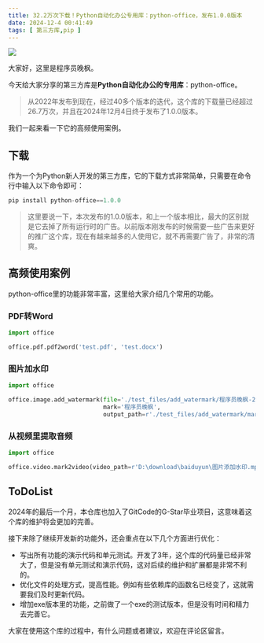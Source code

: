 ```yaml
---
title: 32.2万次下载！Python自动化办公专用库：python-office，发布1.0.0版本
date: 2024-12-4 00:41:49
tags: [ 第三方库,pip ]
---
```




<!-- more -->


![](https://article-1300615378.cos.ap-nanjing.myqcloud.com/%E7%AC%AC%E4%B8%89%E6%96%B9%E5%BA%93/%E5%B0%81%E9%9D%A2/%E7%AC%AC%E4%B8%89%E6%96%B9%E5%BA%93.jpg)

大家好，这里是程序员晚枫。

今天给大家分享的第三方库是**Python自动化办公的专用库**：python-office。

> 从2022年发布到现在，经过40多个版本的迭代，这个库的下载量已经超过26.7万次，并且在2024年12月4日终于发布了1.0.0版本。

我们一起来看一下它的高频使用案例。

## 下载

作为一个为Python新人开发的第三方库，它的下载方式非常简单，只需要在命令行中输入以下命令即可：

```python
pip install python-office==1.0.0
```

> 这里要说一下，本次发布的1.0.0版本，和上一个版本相比，最大的区别就是它去掉了所有运行时的广告。以前版本刚发布的时候需要一些广告来更好的推广这个库，现在有越来越多的人使用它，就不再需要广告了，非常的清爽。





## 高频使用案例

python-office里的功能非常丰富，这里给大家介绍几个常用的功能。



### PDF转Word
```python
import office

office.pdf.pdf2word('test.pdf', 'test.docx')

```

### 图片加水印

```python
import office

office.image.add_watermark(file='./test_files/add_watermark/程序员晚枫-2.jpg',
                           mark='程序员晚枫',
                           output_path=r'./test_files/add_watermark/mark_img')
```

### 从视频里提取音频

```python
import office

office.video.mark2video(video_path=r'D:\download\baiduyun\图片添加水印.mp4', output_path=r'D:\download\baiduyun\out')

```

## ToDoList

2024年的最后一个月，本仓库也加入了GitCode的G-Star毕业项目，这意味着这个库的维护将会更加的完善。

接下来除了继续开发新的功能外，还会重点在以下几个方面进行优化：

- 写出所有功能的演示代码和单元测试。开发了3年，这个库的代码量已经非常大了，但是没有单元测试和演示代码，这对后续的维护和扩展都是非常不利的。
- 优化文件的处理方式，提高性能。例如有些依赖库的函数名已经变了，这就需要我们及时更新代码。
- 增加exe版本里的功能，之前做了一个exe的测试版本，但是没有时间和精力去完善它。

大家在使用这个库的过程中，有什么问题或者建议，欢迎在评论区留言。